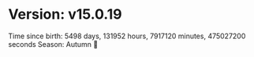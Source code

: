 # Version: v15.0.19
Time since birth: 5498 days, 131952 hours, 7917120 minutes, 475027200 seconds
Season: Autumn 🍁
